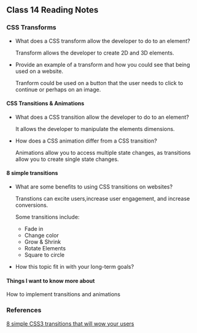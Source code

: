 ## Class 14 Reading Notes

### CSS Transforms


* What does a CSS transform allow the developer to do to an element?

  Transform allows the developer to create 2D and 3D elements.

* Provide an example of a transform and how you could see that being used on a website.

  Tranform could be used on a button that the user needs to click to continue or perhaps on an image.

#### CSS Transitions & Animations 

* What does a CSS transition allow the developer to do to an element?

  It allows the developer to manipulate the elements dimensions.

* How does a CSS animation differ from a CSS transition?

  Animations allow you to access multiple state changes, as transitions allow you to create single state changes.

#### 8 simple transitions 


* What are some benefits to using CSS transitions on websites?

  Transtions can excite users,increase user engagement, and increase conversions.

  Some transitions include:

  * Fade in
  * Change color
  * Grow & Shrink
  * Rotate Elements
  * Square to circle


* How this topic fit in with your long-term goals?


#### Things I want to know more about

  How to implement transitions and animations

### References 

[8 simple CSS3 transitions that will wow your users](https://www.webdesignerdepot.com/2014/05/8-simple-css3-transitions-that-will-wow-your-users)